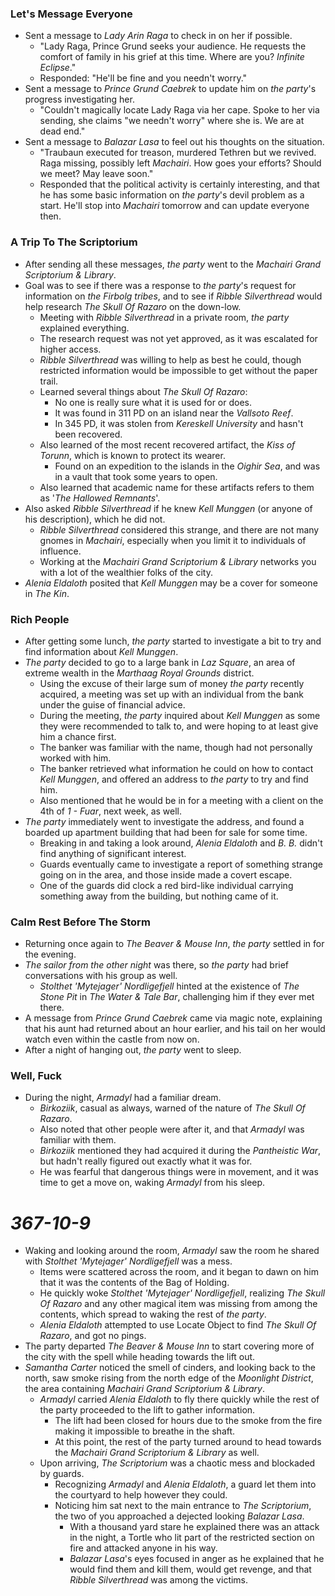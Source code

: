 ### Let's Message Everyone

* Sent a message to *Lady Arin Raga* to check in on her if possible.
  * "Lady Raga, Prince Grund seeks your audience. He requests the comfort of family in his grief at this time. Where are you? *Infinite Eclipse*."
  * Responded: "He'll be fine and you needn't worry."
* Sent a message to *Prince Grund Caebrek* to update him on *the party*'s progress investigating her.
  * "Couldn't magically locate Lady Raga via her cape. Spoke to her via sending, she claims "we needn't worry" where she is. We are at dead end."
* Sent a message to *Balazar Lasa* to feel out his thoughts on the situation.
  * "Traubaun executed for treason, murdered Tethren but we revived. Raga missing, possibly left *Machairi*. How goes your efforts? Should we meet? May leave soon."
  * Responded that the political activity is certainly interesting, and that he has some basic information on *the party*'s devil problem as a start. He'll stop into *Machairi* tomorrow and can update everyone then.

### A Trip To The Scriptorium

* After sending all these messages, *the party* went to the *Machairi Grand Scriptorium & Library*.
* Goal was to see if there was a response to *the party*'s request for information on *the Firbolg tribes*, and to see if *Ribble Silverthread* would help research *The Skull Of Razaro* on the down-low.
  * Meeting with *Ribble Silverthread* in a private room, *the party* explained everything.
  * The research request was not yet approved, as it was escalated for higher access.
  * *Ribble Silverthread* was willing to help as best he could, though restricted information would be impossible to get without the paper trail.
  * Learned several things about *The Skull Of Razaro*:
    * No one is really sure what it is used for or does.
    * It was found in 311 PD on an island near the *Vallsoto Reef*.
    * In 345 PD, it was stolen from *Kereskell University* and hasn't been recovered.
  * Also learned of the most recent recovered artifact, the *Kiss of Torunn*, which is known to protect its wearer.
    * Found on an expedition to the islands in the *Oighir Sea*, and was in a vault that took some years to open.
  * Also learned that academic name for these artifacts refers to them as '*The Hallowed Remnants*'.
* Also asked *Ribble Silverthread* if he knew *Kell Munggen* (or anyone of his description), which he did not.
  * *Ribble Silverthread* considered this strange, and there are not many gnomes in *Machairi*, especially when you limit it to individuals of influence.
  * Working at the *Machairi Grand Scriptorium & Library* networks you with a lot of the wealthier folks of the city.
* *Alenia Eldaloth* posited that *Kell Munggen* may be a cover for someone in *The Kin*.

### Rich People

* After getting some lunch, *the party* started to investigate a bit to try and find information about *Kell Munggen*.
* *The party* decided to go to a large bank in *Laz Square*, an area of extreme wealth in the *Marthaag Royal Grounds* district.
  * Using the excuse of their large sum of money *the party* recently acquired, a meeting was set up with an individual from the bank under the guise of financial advice.
  * During the meeting, *the party* inquired about *Kell Munggen* as some they were recommended to talk to, and were hoping to at least give him a chance first.
  * The banker was familiar with the name, though had not personally worked with him.
  * The banker retrieved what information he could on how to contact *Kell Munggen*, and offered an address to *the party* to try and find him.
  * Also mentioned that he would be in for a meeting with a client on the 4th of *1 - Fuar*, next week, as well.
* *The party* immediately went to investigate the address, and found a boarded up apartment building that had been for sale for some time.
  * Breaking in and taking a look around, *Alenia Eldaloth* and *B. B.* didn't find anything of significant interest.
  * Guards eventually came to investigate a report of something strange going on in the area, and those inside made a covert escape.
  * One of the guards did clock a red bird-like individual carrying something away from the building, but nothing came of it.

### Calm Rest Before The Storm

* Returning once again to *The Beaver & Mouse Inn*, *the party* settled in for the evening.
* *The sailor from the other night* was there, so *the party* had brief conversations with his group as well.
  * *Stolthet 'Mytejager' Nordligefjell* hinted at the existence of *The Stone Pit* in *The Water & Tale Bar*, challenging him if they ever met there.
* A message from *Prince Grund Caebrek* came via magic note, explaining that his aunt had returned about an hour earlier, and his tail on her would watch even within the castle from now on.
* After a night of hanging out, *the party* went to sleep.

### Well, Fuck

* During the night, *Armadyl* had a familiar dream.
  * *Birkoziik*, casual as always, warned of the nature of *The Skull Of Razaro*.
  * Also noted that other people were after it, and that *Armadyl* was familiar with them.
  * *Birkoziik* mentioned they had acquired it during the *Pantheistic War*, but hadn't really figured out exactly what it was for.
  * He was fearful that dangerous things were in movement, and it was time to get a move on, waking *Armadyl* from his sleep.

# *367-10-9*

* Waking and looking around the room, *Armadyl* saw the room he shared with *Stolthet 'Mytejager' Nordligefjell* was a mess.
  * Items were scattered across the room, and it began to dawn on him that it was the contents of the Bag of Holding.
  * He quickly woke *Stolthet 'Mytejager' Nordligefjell*, realizing *The Skull Of Razaro* and any other magical item was missing from among the contents, which spread to waking the rest of *the party*.
  * *Alenia Eldaloth* attempted to use Locate Object to find *The Skull Of Razaro*, and got no pings.
* The party departed *The Beaver & Mouse Inn* to start covering more of the city with the spell while heading towards the lift out.
* *Samantha Carter* noticed the smell of cinders, and looking back to the north, saw smoke rising from the north edge of the *Moonlight District*, the area containing *Machairi Grand Scriptorium & Library*.
  * *Armadyl* carried *Alenia Eldaloth* to fly there quickly while the rest of the party proceeded to the lift to gather information.
    * The lift had been closed for hours due to the smoke from the fire making it impossible to breathe in the shaft.
    * At this point, the rest of the party turned around to head towards the *Machairi Grand Scriptorium & Library* as well.
  * Upon arriving, *The Scriptorium* was a chaotic mess and blockaded by guards.
    * Recognizing *Armadyl* and *Alenia Eldaloth*, a guard let them into the courtyard to help however they could.
    * Noticing him sat next to the main entrance to *The Scriptorium*, the two of you approached a dejected looking *Balazar Lasa*.
      * With a thousand yard stare he explained there was an attack in the night, a Tortle who lit part of the restricted section on fire and attacked anyone in his way.
      * *Balazar Lasa*'s eyes focused in anger as he explained that he would find them and kill them, would get revenge, and that *Ribble Silverthread* was among the victims.
